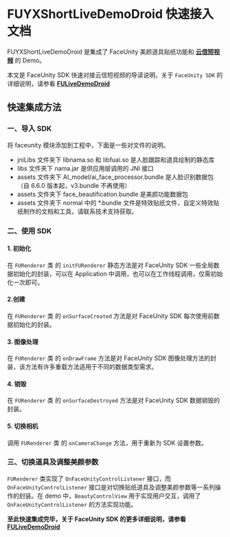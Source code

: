 # FUYXShortLiveDemoDroid 快速接入文档

FUYXShortLiveDemoDroid 是集成了 FaceUnity 美颜道具贴纸功能和 **[云信短视频]([https://dev.yunxin.163.com/docs/product/%E7%82%B9%E6%92%AD/%E4%BA%A7%E5%93%81%E4%BB%8B%E7%BB%8D/%E7%AE%80%E4%BB%8B](https://dev.yunxin.163.com/docs/product/点播/产品介绍/简介))** 的 Demo。

本文是 FaceUnity SDK 快速对接云信短视频的导读说明，关于 `FaceUnity SDK` 的详细说明，请参看 **[FULiveDemoDroid](https://github.com/Faceunity/FULiveDemoDroid/)**

## 快速集成方法

### 一、导入 SDK

将 faceunity  模块添加到工程中，下面是一些对文件的说明。

- jniLibs 文件夹下 libnama.so 和 libfuai.so 是人脸跟踪和道具绘制的静态库
- libs 文件夹下 nama.jar 是供应用层调用的 JNI 接口
- assets 文件夹下 AI_model/ai_face_processor.bundle 是人脸识别数据包（自 6.6.0 版本起，v3.bundle 不再使用）
- assets 文件夹下 face_beautification.bundle 是美颜功能数据包
- assets 文件夹下 normal 中的 \*.bundle 文件是特效贴纸文件，自定义特效贴纸制作的文档和工具，请联系技术支持获取。

### 二、使用 SDK

#### 1. 初始化

在 `FURenderer` 类 的  `initFURenderer` 静态方法是对 FaceUnity SDK 一些全局数据初始化的封装，可以在 Application 中调用，也可以在工作线程调用，仅需初始化一次即可。

#### 2.创建

在 `FURenderer` 类 的  `onSurfaceCreated` 方法是对 FaceUnity SDK 每次使用前数据初始化的封装。

#### 3. 图像处理

在 `FURenderer` 类 的  `onDrawFrame` 方法是对 FaceUnity SDK 图像处理方法的封装，该方法有许多重载方法适用于不同的数据类型需求。

#### 4. 销毁

在 `FURenderer` 类 的  `onSurfaceDestroyed` 方法是对 FaceUnity SDK 数据销毁的封装。

#### 5. 切换相机

调用 `FURenderer` 类 的  `onCameraChange` 方法，用于重新为 SDK 设置参数。

### 三、切换道具及调整美颜参数

`FURenderer` 类实现了 `OnFaceUnityControlListener` 接口，而 `OnFaceUnityControlListener` 接口是对切换贴纸道具及调整美颜参数等一系列操作的封装。在 demo 中，`BeautyControlView` 用于实现用户交互，调用了 `OnFaceUnityControlListener` 的方法实现功能。


**至此快速集成完毕，关于 FaceUnity SDK 的更多详细说明，请参看 [FULiveDemoDroid](https://github.com/Faceunity/FULiveDemoDroid/)**